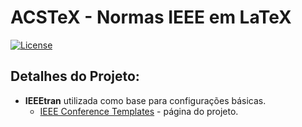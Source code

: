 # ACSTeX - Normas IEEE em LaTeX
[![License](https://img.shields.io/github/license/rios0rios0/ACSTeX.svg)](https://github.com/rios0rios0/ACSTeX/blob/master/LICENSE)

## Detalhes do Projeto:
- __IEEEtran__ utilizada como base para configurações básicas.
  * [IEEE Conference Templates](https://www.ieee.org/conferences/publishing/templates.html) - página do projeto.
